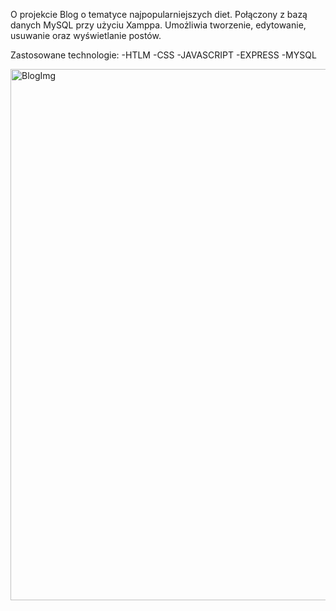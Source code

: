 O projekcie
Blog o tematyce najpopularniejszych diet. Połączony z bazą danych MySQL przy użyciu Xamppa. Umożliwia tworzenie, edytowanie, usuwanie oraz wyświetlanie postów.

Zastosowane technologie:
-HTLM
-CSS
-JAVASCRIPT
-EXPRESS
-MYSQL


<img width="850" alt="BlogImg" src="https://user-images.githubusercontent.com/75683529/143274607-55d591a9-ca0e-41d6-bc5a-a6659b1d8ea5.png">

